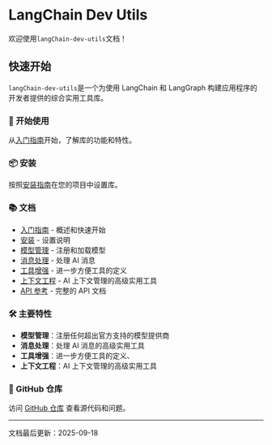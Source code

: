 # LangChain Dev Utils

欢迎使用`langChain-dev-utils`文档！

## 快速开始

`langChain-dev-utils`是一个为使用 LangChain 和 LangGraph 构建应用程序的开发者提供的综合实用工具库。

### 🚀 开始使用

从[入门指南](./getting-started.md)开始，了解库的功能和特性。

### 📦 安装

按照[安装指南](./installation.md)在您的项目中设置库。

### 📚 文档

- [入门指南](./getting-started.md) - 概述和快速开始
- [安装](./installation.md) - 设置说明
- [模型管理](./model-management.md) - 注册和加载模型
- [消息处理](./message-processing.md) - 处理 AI 消息
- [工具增强](./tool-enhancement.md) - 进一步方便工具的定义
- [上下文工程](./context-engineering.md) - AI 上下文管理的高级实用工具
- [API 参考](./api-reference.md) - 完整的 API 文档

### 🛠️ 主要特性

- **模型管理**：注册任何超出官方支持的模型提供商
- **消息处理**：处理 AI 消息的高级实用工具
- **工具增强**：进一步方便工具的定义、
- **上下文工程**：AI 上下文管理的高级实用工具

### 📖 GitHub 仓库

访问 [GitHub 仓库](https://github.com/TBice123123/langchain-dev-utils) 查看源代码和问题。

---

文档最后更新：2025-09-18
